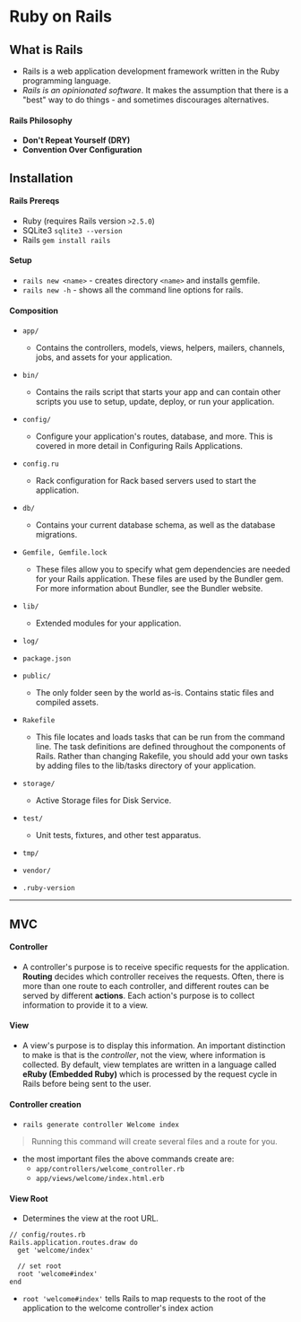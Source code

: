 # Ruby on Rails

## What is Rails

- Rails is a web application development framework written in the Ruby programming language.
- _Rails is an opinionated software_. It makes the assumption that there is a "best" way to do things - and sometimes discourages alternatives.

#### Rails Philosophy

- **Don't Repeat Yourself (DRY)**
- **Convention Over Configuration**

## Installation

#### Rails Prereqs

- Ruby (requires Rails version `>2.5.0`)
- SQLite3 `sqlite3 --version`
- Rails `gem install rails`

#### Setup

- `rails new <name>` - creates directory `<name>` and installs gemfile.
- `rails new -h` - shows all the command line options for rails.

#### Composition

- `app/`

  - Contains the controllers, models, views, helpers, mailers, channels, jobs, and assets for your application.

- `bin/`

  - Contains the rails script that starts your app and can contain other scripts you use to setup, update, deploy, or run your application.

- `config/`

  - Configure your application's routes, database, and more. This is covered in more detail in Configuring Rails Applications.

- `config.ru`

  - Rack configuration for Rack based servers used to start the application.

- `db/`
  - Contains your current database schema, as well as the database migrations.

* `Gemfile, Gemfile.lock`

  - These files allow you to specify what gem dependencies are needed for your Rails application. These files are used by the Bundler gem. For more information about Bundler, see the Bundler website.

* `lib/`

  - Extended modules for your application.

* `log/`
* `package.json`
* `public/`

  - The only folder seen by the world as-is. Contains static files and compiled assets.

* `Rakefile`
  - This file locates and loads tasks that can be run from the command line. The task definitions are defined throughout the components of Rails. Rather than changing Rakefile, you should add your own tasks by adding files to the lib/tasks directory of your application.
* `storage/`
  - Active Storage files for Disk Service.
* `test/`
  - Unit tests, fixtures, and other test apparatus.
* `tmp/`
* `vendor/`
* `.ruby-version`

---

## MVC

#### Controller

- A controller's purpose is to receive specific requests for the application. **Routing** decides which controller receives the requests. Often, there is more than one route to each controller, and different routes can be served by different **actions**. Each action's purpose is to collect information to provide it to a view.

#### View

- A view's purpose is to display this information. An important distinction to make is that is the _controller_, not the view, where information is collected. By default, view templates are written in a language called **eRuby (Embedded Ruby)** which is processed by the request cycle in Rails before being sent to the user.

#### Controller creation

- `rails generate controller Welcome index`

> Running this command will create several files and a route for you.

- the most important files the above commands create are:
  - `app/controllers/welcome_controller.rb`
  - `app/views/welcome/index.html.erb`

#### View Root

- Determines the view at the root URL.

```
// config/routes.rb
Rails.application.routes.draw do
  get 'welcome/index'

  // set root
  root 'welcome#index'
end
```

- `root 'welcome#index'` tells Rails to map requests to the root of the application to the welcome controller's index action
